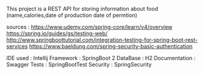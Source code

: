 This project is a REST API for storing information about food (name,calories,date of production date of permtion)
	
sources :	https://www.udemy.com/spring-core/learn/v4/overview
			https://spring.io/guides/gs/testing-web/
			http://www.springboottutorial.com/integration-testing-for-spring-boot-rest-services
			https://www.baeldung.com/spring-security-basic-authentication
			
IDE used		: Intellij
Framework		: SpringBoot 2
DataBase		: H2 
Documentation	: Swagger
Tests			: SpringBootTest
Security		: SpringSecurity
	
